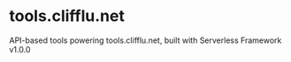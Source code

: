 # tools.clifflu.net

API-based tools powering tools.clifflu.net, built with Serverless Framework v1.0.0

